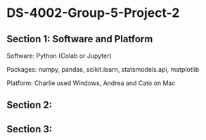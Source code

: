 # DS-4002-Group-5-Project-2

## Section 1: Software and Platform

Software: Python (Colab or Jupyter)

Packages: numpy, pandas, scikit.learn, statsmodels.api, matplotlib

Platform: Charlie used Windows, Andrea and Cato on Mac

## Section 2:

## Section 3:
